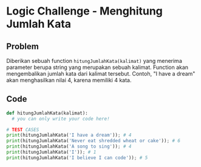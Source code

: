 # Logic Challenge - Menghitung Jumlah Kata

## Problem

Diberikan sebuah function `hitungJumlahKata(kalimat)` yang menerima parameter berupa string yang merupakan sebuah kalimat. Function akan mengembalikan jumlah kata dari kalimat tersebut. Contoh, "I have a dream" akan menghasilkan nilai 4, karena memiliki 4 kata.

## Code

```python
def hitungJumlahKata(kalimat):
  # you can only write your code here!

# TEST CASES
print(hitungJumlahKata('I have a dream')); # 4
print(hitungJumlahKata('Never eat shredded wheat or cake')); # 6
print(hitungJumlahKata('A song to sing')); # 4
print(hitungJumlahKata('I')); # 1
print(hitungJumlahKata('I believe I can code')); # 5
```
